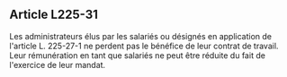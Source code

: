 Article L225-31
----
Les administrateurs élus par les salariés ou désignés en application de
l'article L. 225-27-1 ne perdent pas le bénéfice de leur contrat de travail.
Leur rémunération en tant que salariés ne peut être réduite du fait de
l'exercice de leur mandat.
